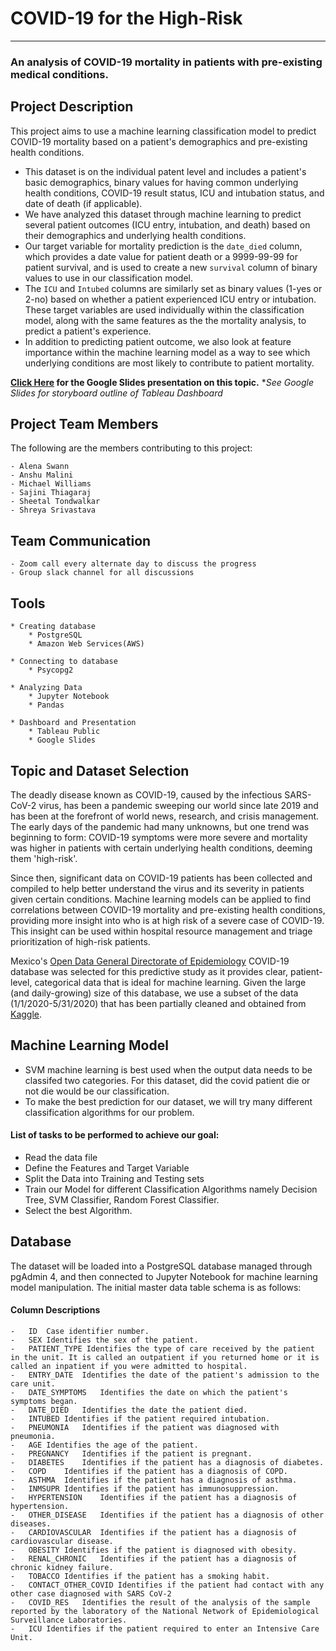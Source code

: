 # COVID-19 for the High-Risk

----------
### An analysis of COVID-19 mortality in patients with pre-existing medical conditions.

## Project Description 
This project aims to use a machine learning classification model to predict COVID-19 mortality based on a patient's demographics and pre-existing health conditions.

- This dataset is on the individual patent level and includes a patient's   basic demographics, binary values for having common underlying health conditions, COVID-19 result status, ICU and intubation status, and date of death (if applicable).
- We have analyzed this dataset through machine learning to predict several patient outcomes (ICU entry, intubation, and death) based on their demographics and underlying health conditions.
- Our target variable for mortality prediction is the `date_died` column,  which provides a date value for patient death or a 9999-99-99 for patient survival, and is used to create a new `survival` column of binary values to use in our classification model.
- The `ICU` and `Intubed` columns are similarly set as binary values (1-yes or 2-no) based on whether a patient experienced ICU entry or intubation. These target variables are used individually within the classification model, along with the same features as the the mortality analysis, to predict a patient's experience. 
- In addition to predicting patient outcome, we also look at feature importance within the machine learning model as a way to see which underlying conditions are most likely to contribute to patient mortality.


**[Click Here](https://docs.google.com/presentation/d/13k2VGWm_J2tI8rKIRiugHNP4i3qLytitx4pIWJaisyA/edit?usp=sharing) for the Google Slides presentation on this topic.**
**See Google Slides for storyboard outline of Tableau Dashboard*

## Project Team Members
The following are the members contributing to this project:

	- Alena Swann
	- Anshu Malini
	- Michael Williams
	- Sajini Thiagaraj
	- Sheetal Tondwalkar
	- Shreya Srivastava

## Team Communication
	- Zoom call every alternate day to discuss the progress 
	- Group slack channel for all discussions

## Tools

    * Creating database
        * PostgreSQL
        * Amazon Web Services(AWS)
        
    * Connecting to database
        * Psycopg2
        
    * Analyzing Data
        * Jupyter Notebook
        * Pandas
        
    * Dashboard and Presentation
        * Tableau Public
        * Google Slides
    

## Topic and Dataset Selection
The deadly disease known as COVID-19, caused by the infectious SARS-CoV-2 virus, has been a pandemic sweeping our world since late 2019 and has been at the forefront of world news, research, and crisis management.   The early days of the pandemic had many unknowns, but one trend was beginning to form: COVID-19 symptoms were more severe and mortality was higher in patients with certain underlying health conditions, deeming them 'high-risk'. 

Since then, significant data on COVID-19 patients has been collected and compiled to help better understand the virus and its severity in patients given certain conditions. Machine learning models can be applied to find correlations between COVID-19 mortality and pre-existing health conditions, providing more insight into who is at high risk of a severe case of COVID-19. This insight can be used within hospital resource management and triage prioritization of high-risk patients. 

Mexico's [Open Data General Directorate of Epidemiology](https://www.gob.mx/salud/documentos/datos-abiertos-152127 "Open Data General Directorate of Epidemiology") COVID-19 database was selected for this predictive study as it provides clear, patient-level, categorical data that is ideal for machine learning. Given the large (and daily-growing) size of this database, we use a subset of the data (1/1/2020-5/31/2020) that has been partially cleaned and obtained from [Kaggle](https://www.kaggle.com/tanmoyx/covid19-patient-precondition-dataset).

## Machine Learning Model

- SVM machine learning is best used when the output data needs to be classifed two categories. For this dataset, did the covid patient die or not die would be our classification.
- To make the best prediction for our dataset, we will try many different classification algorithms for our problem.

#### List of tasks to be performed to achieve our goal:
- Read the data file
- Define the Features and Target Variable
- Split the Data into Training and Testing sets
- Train our Model for different Classification Algorithms namely Decision Tree, SVM Classifier, Random Forest Classifier.
- Select the best Algorithm.

## Database

The dataset will be loaded into a PostgreSQL database managed through pgAdmin 4, and then connected to Jupyter Notebook for machine learning model manipulation. The initial master data table schema is as follows:


#### Column Descriptions
	-	ID	Case identifier number.
	-	SEX	Identifies the sex of the patient.
	-	PATIENT_TYPE Identifies the type of care received by the patient in the unit. It is called an outpatient if you returned home or it is called an inpatient if you were admitted to hospital.
	-	ENTRY_DATE	Identifies the date of the patient's admission to the care unit.
	-	DATE_SYMPTOMS	Identifies the date on which the patient's symptoms began.
	-	DATE_DIED	Identifies the date the patient died.
	-	INTUBED	Identifies if the patient required intubation.
	-	PNEUMONIA	Identifies if the patient was diagnosed with pneumonia.
	-	AGE	Identifies the age of the patient.
	-	PREGNANCY	Identifies if the patient is pregnant.
	-	DIABETES	Identifies if the patient has a diagnosis of diabetes.
	-	COPD	Identifies if the patient has a diagnosis of COPD.
	-	ASTHMA	Identifies if the patient has a diagnosis of asthma.
	-	INMSUPR	Identifies if the patient has immunosuppression.
	-	HYPERTENSION	Identifies if the patient has a diagnosis of hypertension.
	-	OTHER_DISEASE	Identifies if the patient has a diagnosis of other diseases.
	-	CARDIOVASCULAR	Identifies if the patient has a diagnosis of cardiovascular disease.
	-	OBESITY	Identifies if the patient is diagnosed with obesity.
	-	RENAL_CHRONIC	Identifies if the patient has a diagnosis of chronic kidney failure.
	-	TOBACCO	Identifies if the patient has a smoking habit.
	-	CONTACT_OTHER_COVID	Identifies if the patient had contact with any other case diagnosed with SARS CoV-2
	-	COVID_RES	Identifies the result of the analysis of the sample reported by the laboratory of the National Network of Epidemiological Surveillance Laboratories.
	-	ICU	Identifies if the patient required to enter an Intensive Care Unit.


    
